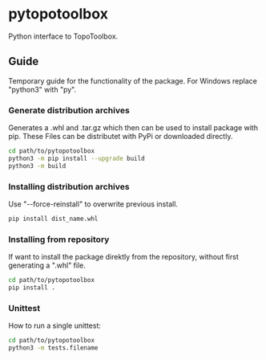 # pytopotoolbox

Python interface to TopoToolbox.

## Guide

Temporary guide for the functionality of the package. For Windows replace "python3" with "py".

### Generate distribution archives

Generates a .whl and .tar.gz which then can be used to install package with pip.
These Files can be distributet with PyPi or downloaded directly.

```bash
cd path/to/pytopotoolbox
python3 -m pip install --upgrade build
python3 -m build
```

### Installing distribution archives

Use "--force-reinstall" to overwrite previous install.

```bash
pip install dist_name.whl
```

### Installing from repository

If want to install the package direktly from the repository, without first generating a ".whl" file.

```bash
cd path/to/pytopotoolbox
pip install .
```

### Unittest

How to run a single unittest:

```bash
cd path/to/pytopotoolbox
python3 -m tests.filename 
```

